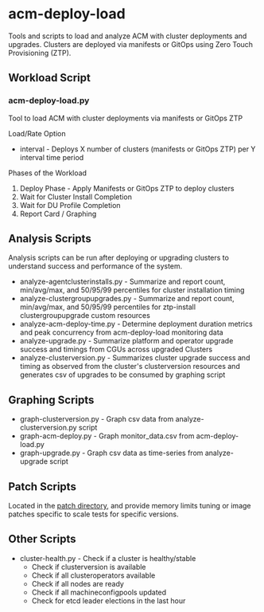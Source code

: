 # acm-deploy-load

Tools and scripts to load and analyze ACM with cluster deployments and upgrades. Clusters are deployed via manifests or
GitOps using Zero Touch Provisioning (ZTP).

## Workload Script

### acm-deploy-load.py

Tool to load ACM with cluster deployments via manifests or GitOps ZTP

Load/Rate Option

* interval - Deploys X number of clusters (manifests or GitOps ZTP) per Y interval time period

Phases of the Workload

1. Deploy Phase - Apply Manifests or GitOps ZTP to deploy clusters
2. Wait for Cluster Install Completion
3. Wait for DU Profile Completion
4. Report Card / Graphing

## Analysis Scripts

Analysis scripts can be run after deploying or upgrading clusters to understand success and performance of the system.

* analyze-agentclusterinstalls.py - Summarize and report count, min/avg/max, and 50/95/99 percentiles for cluster
installation timing
* analyze-clustergroupupgrades.py - Summarize and report count, min/avg/max, and 50/95/99 percentiles for ztp-install
clustergroupupgrade custom resources
* analyze-acm-deploy-time.py - Determine deployment duration metrics and peak concurrency from acm-deploy-load
monitoring data
* analyze-upgrade.py - Summarize platform and operator upgrade success and timings from CGUs across upgraded Clusters
* analyze-clusterversion.py - Summarizes cluster upgrade success and timing as observed from the cluster's
clusterversion resources and generates csv of upgrades to be consumed by graphing script

## Graphing Scripts

* graph-clusterversion.py - Graph csv data from analyze-clusterversion.py script
* graph-acm-deploy.py - Graph monitor_data.csv from acm-deploy-load.py
* graph-upgrade.py - Graph csv data as time-series from analyze-upgrade script

## Patch Scripts

Located in the [patch directory](patch), and provide memory limits tuning or image patches specific to scale tests for
specific versions.

## Other Scripts

* cluster-health.py - Check if a cluster is healthy/stable
  * Check if clusterversion is available
  * Check if all clusteroperators available
  * Check if all nodes are ready
  * Check if all machineconfigpools updated
  * Check for etcd leader elections in the last hour
